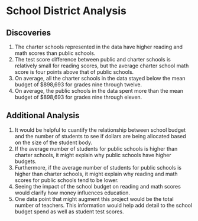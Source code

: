 # School District Analysis
## Discoveries
1. The charter schools represented in the data have higher reading and math scores than public schools. 
2. The test score difference between public and charter schools is relatively small for reading scores, but the average charter school math score is four points above that of public schools.
3. On average, all the charter schools in the data stayed below the mean budget of $898,693 for grades 
nine through twelve.
4. On average, the public schools in the data spent more than the mean budget of $898,693 for grades nine through eleven. 

## Additional Analysis
1. It would be helpful to cuantify the relationship between school budget and the number of students to see if dollars are being allocated based on the size of the student body.
2. If the average number of students for public schools is higher than charter schools, it might explain why public schools have higher budgets.
3. Furthermore, if the average number of students for public schools is higher than charter schools, it might explain why reading and math scores for public schools tend to be lower. 
4. Seeing the impact of the school budget on reading and math scores would clarify how money influences education.
5. One data point that might augment this project would be the total number of teachers. This information would help add detail to the school budget spend as well as student test scores.
